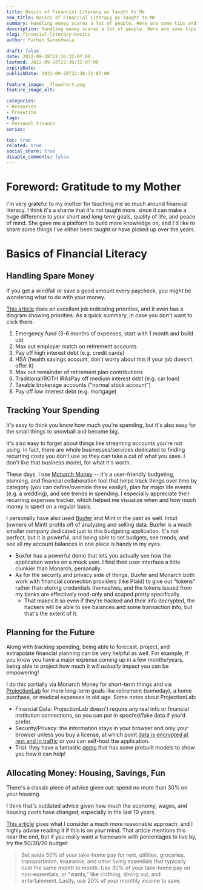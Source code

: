 ```yaml
---
title: Basics of Financial Literacy as Taught to Me
seo_title: Basics of Financial Literacy as Taught to Me
summary: Handling money scares a lot of people. Here are some tips and guidelines my mother taught me at a young age!
description: Handling money scares a lot of people. Here are some tips and guidelines my mother taught me at a young age!
slug: financial-literacy-basics
author: Farhan Sareshwala

draft: false
date: 2022-09-28T22:36:32-07:00
lastmod: 2022-09-28T22:36:32-07:00
expiryDate: 
publishDate: 2022-09-28T22:36:32-07:00

feature_image: _flowchart.png
feature_image_alt: 

categories:
- Resources
- Freewrite
tags:
- Personal Finance
series:

toc: true
related: true
social_share: true
disable_comments: false
---
```


# Foreword: Gratitude to my Mother
I'm very grateful to my mother for teaching me so much around financial literacy. I think it's a shame that it's not taught more, since it can make a huge difference to your short and long term goals, quality of life, and peace of mind. She gave me a platform to build more knowledge on, and I'd like to share some things I've either been taught or have picked up over the years.



# Basics of Financial Literacy
## Handling Spare Money
If you get a windfall or save a good amount every paycheck, you might be wondering what to do with your money. 

[This article](https://www.bogleheads.org/w/index.php?title=Prioritizing_investments&mobileaction=toggle_view_desktop) does an excellent job indicating priorities, and it even has a diagram showing priorities. As a quick summary, in case you don't want to click there:

1. Emergency fund (3-6 months of expenses, start with 1 month and build up)
2. Max out employer match on retirement accounts
3. Pay off high interest debt (e.g. credit cards)
4. HSA (health savings account, don't worry about this if your job doesn't offer it)
5. Max out remainder of retirement plan contributions
6. Traditional/ROTH IRAsPay off medium interest debt (e.g. car loan)
7. Taxable brokerage accounts ("normal stock account")
8. Pay off low interest debt (e.g. mortgage)

## Tracking Your Spending
It's easy to think you know how much you're spending, but it's also easy for the small things to snowball and become big. 

It's also easy to forget about things like streaming accounts you're not using. In fact, there are whole businesses/services dedicated to finding recurring costs you don't use so they can take a cut of what you save. I don't like that business model, for what it's worth.

These days, I use [Monarch Money](https://www.monarchmoney.com/referral/3s69btyo39) -- it's a user-friendly budgeting, planning, and financial collaboration tool that helps track things over time by category (you can define/override these easily!), plan for major life events (e.g. a wedding), and see trends in spending. I especially appreciate their recurring expenses tracker, which helped me visualize when and how much money is spent on a regular basis.

I personally have also used [Buxfer](https://www.buxfer.com/acceptInvite?e=0802159f3cb5667306c98b195265d0be) and Mint in the past as well. Intuit (owners of Mint) profits off of analyzing and selling data. Buxfer is a much smaller company dedicated just to this budgeting application. It's not perfect, but it is powerful, and being able to set budgets, see trends, and see all my account balances in one place is handy in my eyes.
- Buxfer has a powerful demo that lets you actually see how the application works on a mock user. I find their user interface a little clunkier than Monarch, personally.
- As for the security and privacy side of things, Buxfer and Monarch both work with financial connection providers (like Plaid) to give out "tokens" rather than storing credentials themselves, and the tokens issued from my banks are effectively read-only and scoped pretty specifically. 
    - That makes it so even if they're hacked and their info decrypted, the hackers will be able to see balances and some transaction info, but that's the extent of it.

## Planning for the Future
Along with tracking spending, being able to forecast, project, and extrapolate financial planning can be very helpful as well. For example, if you know you have a major expense coming up in a few months/years, being able to project how much it will *actually* impact you can be empowering!

I do this partially via Monarch Money for short-term things and via [ProjectionLab](https://projectionlab.com/) for more long-term goals like retirement (someday), a home purchase, or medical expenses in old age. Some notes about ProjectionLab:
- Financial Data: ProjectionLab doesn't require any real info or financial institution connections, so you can put in spoofed/fake data if you'd prefer. 
- Security/Privacy: the information stays in your browser and only your browser unless you buy a license, at which point [data is encrypted at rest and in traffic](https://projectionlab.com/help/data-security) or you can self-host the application.
- Trial: they have a fantastic [demo](https://app.projectionlab.com/get-started) that has some prebuilt models to show you how it can help!

## Allocating Money: Housing, Savings, Fun
There's a classic piece of advice given out: spend no more than 30% on your housing. 

I think that's outdated advice given how much the economy, wages, and housing costs have changed, especially in the last 10 years.

[This article](https://www.earnest.com/blog/rent-and-the-30-percent-rule/) gives what I consider a much more reasonable approach, and I highly advise reading it if this is on your mind. That article mentions this near the end, but if you really want a framework with percentages to live by, try the 50/30/20 budget:

> Set aside 50% of your take-home pay for rent, utilities, groceries, transportation, insurance, and other living essentials that typically cost the same month to month. Use 30% of your take-home pay on non-essentials, or “wants,” like clothing, dining out, and entertainment. Lastly, use 20% of your monthly income to save.